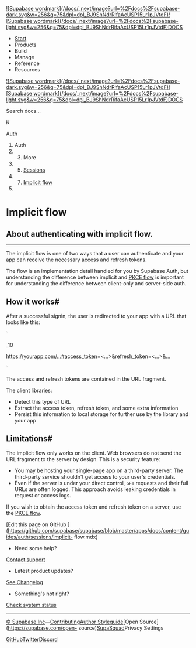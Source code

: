 [![Supabase wordmark](/docs/_next/image?url=%2Fdocs%2Fsupabase-
dark.svg&w=256&q=75&dpl=dpl_BJ9ShNdrRifaAcUSP15Lr1pJVtdF)![Supabase
wordmark](/docs/_next/image?url=%2Fdocs%2Fsupabase-
light.svg&w=256&q=75&dpl=dpl_BJ9ShNdrRifaAcUSP15Lr1pJVtdF)DOCS](/docs)

  * [Start](/docs/guides/getting-started)
  * Products
  * Build
  * Manage
  * Reference
  * Resources

[![Supabase wordmark](/docs/_next/image?url=%2Fdocs%2Fsupabase-
dark.svg&w=256&q=75&dpl=dpl_BJ9ShNdrRifaAcUSP15Lr1pJVtdF)![Supabase
wordmark](/docs/_next/image?url=%2Fdocs%2Fsupabase-
light.svg&w=256&q=75&dpl=dpl_BJ9ShNdrRifaAcUSP15Lr1pJVtdF)DOCS](/docs)

Search docs...

K

Auth

  1. Auth
  2.   3. More
  4.   5. [Sessions](/docs/guides/auth/sessions)
  6.   7. [Implicit flow](/docs/guides/auth/sessions/implicit-flow)
  8. 

# Implicit flow

## About authenticating with implicit flow.

* * *

The implicit flow is one of two ways that a user can authenticate and your app
can receive the necessary access and refresh tokens.

The flow is an implementation detail handled for you by Supabase Auth, but
understanding the difference between implicit and [PKCE
flow](/docs/guides/auth/sessions/pkce-flow) is important for understanding the
difference between client-only and server-side auth.

## How it works#

After a successful signin, the user is redirected to your app with a URL that
looks like this:

`  

_10

https://yourapp.com/...#access_token=<...>&refresh_token=<...>&...

  
`

The access and refresh tokens are contained in the URL fragment.

The client libraries:

  * Detect this type of URL
  * Extract the access token, refresh token, and some extra information
  * Persist this information to local storage for further use by the library and your app

## Limitations#

The implicit flow only works on the client. Web browsers do not send the URL
fragment to the server by design. This is a security feature:

  * You may be hosting your single-page app on a third-party server. The third-party service shouldn't get access to your user's credentials.
  * Even if the server is under your direct control, `GET` requests and their full URLs are often logged. This approach avoids leaking credentials in request or access logs.

If you wish to obtain the access token and refresh token on a server, use the
[PKCE flow](/docs/guides/auth/sessions/pkce-flow).

[Edit this page on GitHub
](https://github.com/supabase/supabase/blob/master/apps/docs/content/guides/auth/sessions/implicit-
flow.mdx)

  * Need some help?

[Contact support](https://supabase.com/support)

  * Latest product updates?

[See Changelog](https://supabase.com/changelog)

  * Something's not right?

[Check system status](https://status.supabase.com/)

* * *

[© Supabase
Inc](https://supabase.com/)—[Contributing](https://github.com/supabase/supabase/blob/master/apps/docs/DEVELOPERS.md)[Author
Styleguide](https://github.com/supabase/supabase/blob/master/apps/docs/CONTRIBUTING.md)[Open
Source](https://supabase.com/open-
source)[SupaSquad](https://supabase.com/supasquad)Privacy Settings

[GitHub](https://github.com/supabase/supabase)[Twitter](https://twitter.com/supabase)[Discord](https://discord.supabase.com/)

